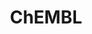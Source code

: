 ---
bigquery: https://console.cloud.google.com/bigquery?p=patents-public-data&d=ebi_chembl&page=dataset
citation: '"The ChEMBL database in 2017." Anna Gaulton, Anne Hersey, Michał Nowotka,
  A Patrícia Bento, Jon Chambers, David Mendez, Prudence Mutowo, Francis Atkinson,
  Louisa J Bellis, Elena Cibrián-Uhalte, Mark Davies, Nathan Dedman, Anneli Karlsson,
  María Paula Magariños, John P Overington, George Papadatos, Ines Smit, Andrew R
  Leach Nucleic acids Research (2017) 45 (Database Issue), D945-D954'
contributors: European Bioinformatics Institute
cost: None
description: ChEMBL Data is a manually curated database of small molecules used in
  drug discovery, including information about existing patented drugs.
documentation: 'schema: https://www.ebi.ac.uk/chembl/db_schema


  '
last_edit: 04/05/2022, 14:07:47
location: https://console.cloud.google.com/marketplace/product/google_patents_public_datasets/chembl
maintained_by: EMBL-EBI, an outstation of European Molecular Biology Laboratory
related_publications: '

  ChEMBL: towards direct deposition of bioassay data.


  Mendez D, Gaulton A, Bento AP, Chambers J, De Veij M, Félix E, Magariños MP, Mosquera
  JF, Mutowo P, Nowotka M, Gordillo-Marañón M, Hunter F, Junco L, Mugumbate G, Rodriguez-Lopez
  M, Atkinson F, Bosc N, Radoux CJ, Segura-Cabrera A, Hersey A, Leach AR.


  — Nucleic Acids Res. 2019; 47(D1):D930-D940. doi: 10.1093/nar/gky1075

  '
schema_fields:
- compound_key
- withdrawn_year
- component_type
- action_type
- ddd_id
- ad_type
- research_stem
- met_comment
- pchembl_value
- relationship
- molregno
- warning_year
- type
- protein_class_id
- comp_go_id
- patent_no
- ass_cls_map_id
- name
- standard_flag
- targrel_id
- tid
- withdrawn_reason
- assay_test_type
- le
- prodrug
- canonical_smiles
- target_desc
- bto_id
- cell_source_tissue
- usan_stem
- level3_description
- published_value
- first_page
- path
- sei
- acd_logp
- src_short_name
- src_assay_id
- mechanism_of_action
- alert_set_id
- mec_id
- psa
- qudt_units
- molecular_mechanism
- site_name
- rgid
- molfile
- black_box_warning
- ingredient
- toid
- updated_by
- curation_comment
- bao_format
- relation
- organism
- indref_id
- journal
- predbind_id
- drug_record_id
- downgraded
- cx_most_apka
- data_validity_comment
- end_position
- heavy_atoms
- set_name
- tid_fixed
- actsm_id
- title
- units
- standard_value
- assay_organism
- usan_substem
- active_molregno
- standard_inchi_key
- entity_id
- who_extra
- ro3_pass
- frac_class_id
- bei
- mecref_id
- cx_most_bpka
- assay_desc
- assay_category
- target_mapping
- definition
- ref_id
- short_name
- tbl
- assay_tax_id
- parent_molregno
- l1
- species_group_flag
- natural_product
- doc_id
- mc_target_name
- subgroup
- chembl_id
- topical
- synonyms
- mc_target_type
- alert_id
- idx
- annotation
- mc_organism
- parameter_value
- level5
- pubmed_id
- potential_duplicate
- publication_number
- warning_country
- innovator_company
- src_compound_id
- standard_relation
- patent_expire_date
- activity_id
- prediction_method
- std_act_id
- variant_id
- src_description
- cell_source_tax_id
- isoform
- helm_notation
- oral
- protein_class_synonym
- warnref_id
- aromatic_rings
- mw_monoisotopic
- version
- tissue_id
- orig_description
- qed_weighted
- assay_class_id
- parent_type
- domain_name
- rtb
- mol_hrac_id
- status
- direct_interaction
- cell_source_organism
- compound_name
- acd_most_apka
- ridx
- class_type
- assay_strain
- l2
- pathway_id
- frac_code
- confidence
- strength
- assay_param_id
- sequence
- prod_pat_id
- first_in_class
- submission_date
- standard_upper_value
- cl_lincs_id
- mutation
- job_id
- level1
- structure_type
- mw_freebase
- l7
- binding_site_comment
- polymer_flag
- creation_date
- priority
- curated_by
- warning_description
- published_type
- level1_description
- withdrawn_flag
- molsyn_id
- formulation_id
- molecule_type
- site_residues
- who_name
- withdrawn_class
- relationship_desc
- pref_name
- uo_units
- year
- assay_source
- usan_year
- result_flag
- previous_company
- co_stem_id
- protein_class_desc
- entity_type
- db_source
- usan_stem_definition
- sitecomp_id
- level2_description
- confidence_score
- alert_name
- normal_range_min
- product_id
- db_version
- cell_id
- cpd_str_alert_id
- drug_substance_flag
- efo_id
- published_units
- caloha_id
- assay_cell_type
- enzyme_name
- domain_id
- parent_id
- doc_type
- chirality
- standard_units
- parameter_type
- target_type
- patent_use_code
- smarts
- mc_tax_id
- published_relation
- level2
- tax_id
- accession
- metabolite_record_id
- full_mwt
- upper_value
- standard_text_value
- src_id
- source_domain_id
- delist_flag
- metref_id
- value
- res_stem_id
- num_lipinski_ro5_violations
- sequence_md5sum
- stem_class
- hrac_class_id
- aidx
- last_active
- molecular_species
- irac_code
- trade_name
- ddd_comment
- domain_description
- hbd
- substrate_record_id
- atc_code
- applicant_full_name
- normal_range_max
- acd_logd
- go_id
- domain_type
- approval_date
- active_ingredient
- drug_product_flag
- class_level
- efo_term
- smid
- related_tid
- irac_class_id
- l8
- clo_id
- parenteral
- cell_name
- assay_tissue
- oc_id
- uberon_id
- warning_class
- level4
- compsyn_id
- major_class
- hba
- component_id
- met_conversion
- assay_id
- comp_class_id
- cell_description
- patent_id
- standard_type
- record_id
- alogp
- mesh_id
- cell_ontology_id
- issue
- availability_type
- text_value
- activity_count
- num_alerts
- assay_type
- updated_on
- warning_type
- level4_description
- parent_go_id
- max_phase
- description
- l6
- num_ro5_violations
- nda_type
- warning_id
- compd_id
- mol_irac_id
- cx_logp
- pathway_key
- ap_id
- mesh_heading
- hrac_code
- full_molformula
- standard_inchi
- site_id
- mechanism_comment
- syn_type
- relationship_type
- drugind_id
- mol_atc_id
- lle
- l3
- enzyme_tid
- level3
- l4
- homologue
- aspect
- doi
- log_id
- company
- country
- hbd_lipinski
- disease_efficacy
- volume
- hba_lipinski
- inorganic_flag
- mc_target_accession
- route
- assay_subcellular_fraction
- bao_id
- cx_logd
- selectivity_comment
- l5
- targcomp_id
- comments
- first_approval
- source
- withdrawn_country
- dosed_ingredient
- ref_url
- max_phase_for_ind
- indication_class
- usan_stem_id
- ddd_value
- start_position
- chebi_par_id
- mol_frac_id
- cellosaurus_id
- component_synonym
- dosage_form
- biocomp_id
- met_id
- ddd_units
- protclasssyn_id
- as_id
- activity_comment
- stem
- stat
- ref_type
- cidx
- therapeutic_flag
- last_page
- acd_most_bpka
- authors
- bao_endpoint
- abstract
- label
- ddd_admr
shortname: chembl
tags:
- biotechnology
- health
- chemical
- bioinformatics
- medical
terms_of_use: CC BY-SA 3.0
title: ChEMBL
uuid: e232a192-965c-4ec9-904c-155b6dfe56c5
---
